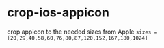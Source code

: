 # crop-ios-appicon

crop appicon to the needed sizes from Apple
```sizes = [20,29,40,58,60,76,80,87,120,152,167,180,1024]```
